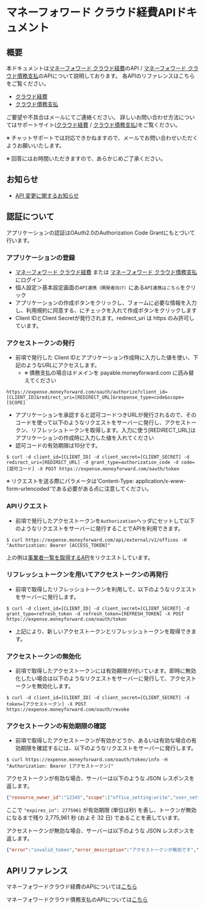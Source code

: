 # マネーフォワード クラウド経費APIドキュメント

## 概要

本ドキュメントは[マネーフォワード クラウド経費](https://biz.moneyforward.com/expense)のAPI / [マネーフォワード クラウド債務支払](https://biz.moneyforward.com/payable)のAPIについて説明しております。
各APIのリファレンスはこちらをご覧ください。

- [クラウド経費](https://expense.moneyforward.com/api/index.html)
- [クラウド債務支払](https://payable.moneyforward.com/api/index.html)

ご要望や不具合はメールにてご連絡ください。
詳しいお問い合わせ方法についてはサポートサイト([クラウド経費](https://biz.moneyforward.com/support/expense/guide/support/sup01.html) / [クラウド債務支払](https://biz.moneyforward.com/support/payable/guide/support/sup01.html))をご覧ください。

※ チャットサポートでは対応できかねますので、メールでお問い合わせいただくようお願いいたします。

※ 回答にはお時間いただきますので、あらかじめご了承ください。

## お知らせ

- [API 変更に関するお知らせ](/news/index.md)

## 認証について

アプリケーションの認証はOAuth2.0のAuthorization Code Grantにもとづいて行います。

### アプリケーションの登録

* [マネーフォワード クラウド経費](https://expense.moneyforward.com/session/new) または [マネーフォワード クラウド債務支払](https://payable.moneyforward.com/session/new) にログイン
* 個人設定＞基本設定画面の`API連携（開発者向け）`にある`API連携はこちら`をクリック
* アプリケーションの作成ボタンをクリックし、フォームに必要な情報を入力し、利用規約に同意する、にチェックを入れて作成ボタンをクリックします
* Client IDとClient Secretが発行されます。redirect_uri は https のみ許可しています。

### アクセストークンの発行

* 前項で発行した Client IDとアプリケーション作成時に入力した値を使い、下記のようなURLにアクセスします。
  * ※ 債務支払の場合はドメインを payable.moneyforward.com に読み替えてください

```
https://expense.moneyforward.com/oauth/authorize?client_id=[CLIENT_ID]&redirect_uri=[REDIRECT_URL]&response_type=code&scope=[SCOPE]
```

* アプリケーションを承認すると認可コードつきURLが発行されるので、そのコードを使って以下のようなリクエストをサーバーに発行し、アクセストークン、リフレッシュトークンを取得します。入力に使う[REDIRECT_URL]はアプリケーションの作成時に入力した値を入れてください
* 認可コードの有効期限は10分です。

```
$ curl -d client_id=[CLIENT_ID] -d client_secret=[CLIENT_SECRET] -d redirect_uri=[REDIRECT_URL] -d grant_type=authorization_code -d code=[認可コード] -X POST https://expense.moneyforward.com/oauth/token
```

※ リクエストを送る際にパラメータは'Content-Type: application/x-www-form-urlencoded'である必要がある点に注意してください。

### APIリクエスト

* 前項で発行したアクセストークンを`Authorization`ヘッダにセットして以下のようなリクエストをサーバーに発行することでAPIを利用できます。

```
$ curl https://expense.moneyforward.com/api/external/v1/offices -H "Authorization: Bearer [ACCESS_TOKEN]"
```
上の例は[事業者一覧を取得するAPI](https://expense.moneyforward.com/api/index.html#!/office/find_offices)をリクエストしています。

### リフレッシュトークンを用いてアクセストークンの再発行

* 前項で取得したリフレッシュトークンを利用して、以下のようなリクエストをサーバーに発行します。

```
$ curl -d client_id=[CLIENT_ID] -d client_secret=[CLIENT_SECRET] -d grant_type=refresh_token -d refresh_token=[REFRESH_TOKEN] -X POST https://expense.moneyforward.com/oauth/token
```

* 上記により、新しいアクセストークンとリフレッシュトークンを取得できます。

### アクセストークンの無効化

* 前項で取得したアクセストークンには有効期限が付いています。即時に無効化したい場合は以下のようなリクエストをサーバーに発行して、アクセストークンを無効化します。

```
$ curl -d client_id=[CLIENT_ID] -d client_secret=[CLIENT_SECRET] -d token=[アクセストークン] -X POST https://expense.moneyforward.com/oauth/revoke
```

### アクセストークンの有効期限の確認

* 前項で取得したアクセストークンが有効かどうか、あるいは有効な場合の有効期限を確認するには、以下のようなリクエストをサーバーに発行します。

```
$ curl https://expense.moneyforward.com/oauth/token/info -H "Authorization: Bearer [アクセストークン]"
```

アクセストークンが有効な場合、サーバーは以下のような JSON レスポンスを返します。

```json
{"resource_owner_id":"12345","scope":["office_setting:write","user_setting:write","transaction:write","report:write","account:write","public_resource:read"],"expires_in":2775961,"application":{"uid":"[CLIENT_ID]"},"created_at":1648021265}
```

ここで `"expires_in": 2775961` が有効期限 (単位は秒) を表し、トークンが無効になるまで残り 2,775,961 秒 (およそ 32 日) であることを表しています。

アクセストークンが無効な場合、サーバーは以下のような JSON レスポンスを返します。

```json
{"error":"invalid_token","error_description":"アクセストークンが無効です","state":"unauthorized"}
```

## APIリファレンス

マネーフォワードクラウド経費のAPIについては[こちら](https://expense.moneyforward.com/api/index.html)

マネーフォワードクラウド債務支払のAPIについては[こちら](https://payable.moneyforward.com/api/index.html)
